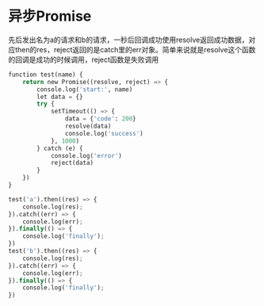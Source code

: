 # 异步Promise
先后发出名为a的请求和b的请求，一秒后回调成功使用resolve返回成功数据，对应then的res，reject返回的是catch里的err对象。简单来说就是resolve这个函数的回调是成功的时候调用，reject函数是失败调用

```python
function test(name) {
    return new Promise((resolve, reject) => {
        console.log('start:', name)
        let data = {}
        try {
            setTimeout(() => {
                data = {'code': 200}
                resolve(data)
                console.log('success')
            }, 1000)
        } catch (e) {
            console.log('error')
            reject(data)
        }
    })
}

test('a').then((res) => {
    console.log(res);
}).catch((err) => {
    console.log(err);
}).finally(() => {
    console.log('finally');
})
test('b').then((res) => {
    console.log(res);
}).catch((err) => {
    console.log(err);
}).finally(() => {
    console.log('finally');
})

```

